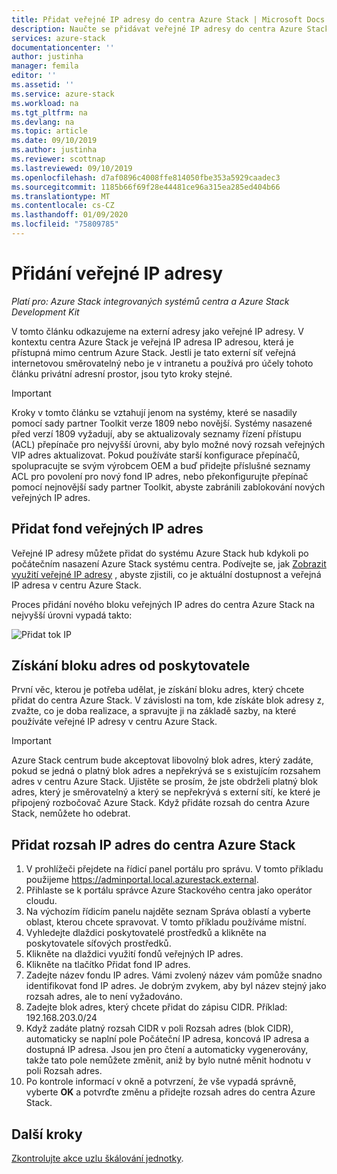 ```yaml
---
title: Přidat veřejné IP adresy do centra Azure Stack | Microsoft Docs
description: Naučte se přidávat veřejné IP adresy do centra Azure Stack.
services: azure-stack
documentationcenter: ''
author: justinha
manager: femila
editor: ''
ms.assetid: ''
ms.service: azure-stack
ms.workload: na
ms.tgt_pltfrm: na
ms.devlang: na
ms.topic: article
ms.date: 09/10/2019
ms.author: justinha
ms.reviewer: scottnap
ms.lastreviewed: 09/10/2019
ms.openlocfilehash: d7af0896c4008ffe814050fbe353a5929caadec3
ms.sourcegitcommit: 1185b66f69f28e44481ce96a315ea285ed404b66
ms.translationtype: MT
ms.contentlocale: cs-CZ
ms.lasthandoff: 01/09/2020
ms.locfileid: "75809785"
---
```

# <a name="add-public-ip-addresses"></a>Přidání veřejné IP adresy
*Platí pro: Azure Stack integrovaných systémů centra a Azure Stack Development Kit*  

V tomto článku odkazujeme na externí adresy jako veřejné IP adresy. V kontextu centra Azure Stack je veřejná IP adresa IP adresou, která je přístupná mimo centrum Azure Stack. Jestli je tato externí síť veřejná internetovou směrovatelný nebo je v intranetu a používá pro účely tohoto článku privátní adresní prostor, jsou tyto kroky stejné.

> [!IMPORTANT]
> Kroky v tomto článku se vztahují jenom na systémy, které se nasadily pomocí sady partner Toolkit verze 1809 nebo novější. Systémy nasazené před verzí 1809 vyžadují, aby se aktualizovaly seznamy řízení přístupu (ACL) přepínače pro nejvyšší úrovni, aby bylo možné nový rozsah veřejných VIP adres aktualizovat. Pokud používáte starší konfigurace přepínačů, spolupracujte se svým výrobcem OEM a buď přidejte příslušné seznamy ACL pro povolení pro nový fond IP adres, nebo překonfigurujte přepínač pomocí nejnovější sady partner Toolkit, abyste zabránili zablokování nových veřejných IP adres.

## <a name="add-a-public-ip-address-pool"></a>Přidat fond veřejných IP adres
Veřejné IP adresy můžete přidat do systému Azure Stack hub kdykoli po počátečním nasazení Azure Stack systému centra. Podívejte se, jak [Zobrazit využití veřejné IP adresy](azure-stack-viewing-public-ip-address-consumption.md) , abyste zjistili, co je aktuální dostupnost a veřejná IP adresa v centru Azure Stack.

Proces přidání nového bloku veřejných IP adres do centra Azure Stack na nejvyšší úrovni vypadá takto:

 ![Přidat tok IP](media/azure-stack-add-ips/flow.PNG)

## <a name="obtain-the-address-block-from-your-provider"></a>Získání bloku adres od poskytovatele
První věc, kterou je potřeba udělat, je získání bloku adres, který chcete přidat do centra Azure Stack. V závislosti na tom, kde získáte blok adresy z, zvažte, co je doba realizace, a spravujte ji na základě sazby, na které používáte veřejné IP adresy v centru Azure Stack.

> [!IMPORTANT]
> Azure Stack centrum bude akceptovat libovolný blok adres, který zadáte, pokud se jedná o platný blok adres a nepřekrývá se s existujícím rozsahem adres v centru Azure Stack. Ujistěte se prosím, že jste obdrželi platný blok adres, který je směrovatelný a který se nepřekrývá s externí sítí, ke které je připojený rozbočovač Azure Stack. Když přidáte rozsah do centra Azure Stack, nemůžete ho odebrat.

## <a name="add-the-ip-address-range-to-azure-stack-hub"></a>Přidat rozsah IP adres do centra Azure Stack

1. V prohlížeči přejdete na řídicí panel portálu pro správu. V tomto příkladu použijeme https://adminportal.local.azurestack.external.
2. Přihlaste se k portálu správce Azure Stackového centra jako operátor cloudu.
3. Na výchozím řídicím panelu najděte seznam Správa oblastí a vyberte oblast, kterou chcete spravovat. V tomto příkladu používáme místní.
4. Vyhledejte dlaždici poskytovatelé prostředků a klikněte na poskytovatele síťových prostředků.
5. Klikněte na dlaždici využití fondů veřejných IP adres.
6. Klikněte na tlačítko Přidat fond IP adres.
7. Zadejte název fondu IP adres. Vámi zvolený název vám pomůže snadno identifikovat fond IP adres. Je dobrým zvykem, aby byl název stejný jako rozsah adres, ale to není vyžadováno.
8. Zadejte blok adres, který chcete přidat do zápisu CIDR. Příklad: 192.168.203.0/24
9. Když zadáte platný rozsah CIDR v poli Rozsah adres (blok CIDR), automaticky se naplní pole Počáteční IP adresa, koncová IP adresa a dostupná IP adresa. Jsou jen pro čtení a automaticky vygenerovány, takže tato pole nemůžete změnit, aniž by bylo nutné měnit hodnotu v poli Rozsah adres.
10. Po kontrole informací v okně a potvrzení, že vše vypadá správně, vyberte **OK** a potvrďte změnu a přidejte rozsah adres do centra Azure Stack.


## <a name="next-steps"></a>Další kroky 
[Zkontrolujte akce uzlu škálování jednotky](azure-stack-node-actions.md).
